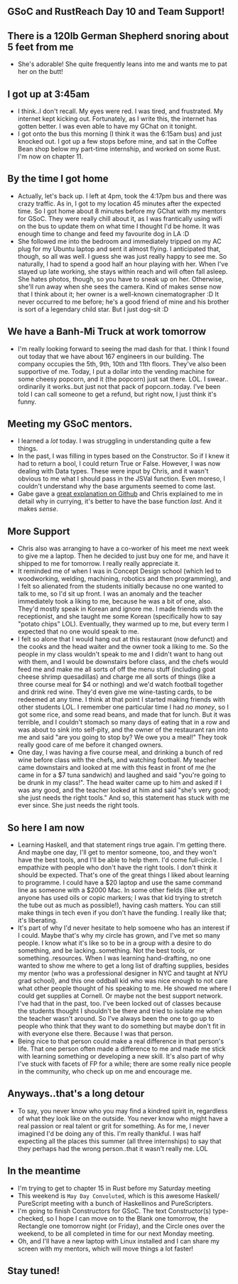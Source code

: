 ## GSoC and RustReach Day 10 and Team Support!

## There is a 120lb German Shepherd snoring about 5 feet from me
- She's adorable! She quite frequently leans into me and wants me to pat her on the butt!

## I got up at 3:45am
- I think..I don't recall. My eyes were red. I was tired, and frustrated. My internet kept kicking out.
  Fortunately, as I write this, the internet has gotten better. I was even able to have my GChat on it tonight.
- I got onto the bus this morning (I think it was the 6:15am bus) and just knocked out. I got up a few stops 
  before mine, and sat in the Coffee Bean shop below my part-time internship, and worked on some Rust. I'm now on
  chapter 11.

## By the time I got home
- Actually, let's back up. I left at 4pm, took the 4:17pm bus and there was crazy traffic. As in, I got to my location
  45 minutes after the expected time. So I got home about 8 minutes before my GChat with my mentors for GSoC. 
  They were really chill about it, as I was frantically using wifi on the bus to update them on what time I thought I'd be 
  home. It was enough time to change and feed my favourite dog in LA :D
- She followed me into the bedroom and immediately tripped on my AC plug for my Ubuntu laptop and sent it almost flying.
  I anticipated that, though, so all was well. I guess she was just really happy to see me. So naturally, I had to spend a 
  good half an hour playing with her. When I've stayed up late working, she stays within reach and will often fall asleep.
  She hates photos, though, so you have to sneak up on her. Otherwise, she'll run away when she sees the camera. Kind of 
  makes sense now that I think about it; her owner is a well-known cinematographer :D It never occurred to me before; he's 
  a good friend of mine and his brother is sort of a legendary child star. But I just dog-sit :D
  
## We have a Banh-Mi Truck at work tomorrow
- I'm really looking forward to seeing the mad dash for that. I think I found out today that we have about 167 engineers
  in our building. The company occupies the 5th, 9th, 10th and 11th floors. They've also been supportive of me. Today,
  I put a dollar into the vending machine for some cheesy popcorn, and it (the popcorn) just sat there. LOL. I swear..
  ordinarily it works..but just not that pack of popcorn..today. I've been told I can call someone to get a refund, but
  right now, I just think it's funny.
  
## Meeting my GSoC mentors.
- I learned a *lot* today. I was struggling in understanding quite a few things.
- In the past, I was filling in types based on the Constructor. So if I knew it had to return a bool, I could return True or False.
  However, I was now dealing with Data types. These were input by Chris, and it wasn't obvious to me what I should pass in the JSVal
  function. Even moreso, I couldn't understand why the base arguments seemed to come last.
- Gabe gave a [great explanation on Github](https://github.com/google/codeworld/pull/640) and Chris explained to me in detail
  why in currying, it's better to have the base function *last*. And it makes *sense*. 

## More Support
- Chris also was arranging to have a co-worker of his meet me next week to give me a laptop. Then he decided to just 
  buy one for me, and have it shipped to me for tomorrow. I really really appreciate it. 
- It reminded me of when I was in Concept Design school (which led to woodworking,
  welding, machining, robotics and then programming), and I felt so alienated from the students initially because 
  no one wanted to talk to me, so I'd sit up front. I was an anomaly and the teacher immediately took a liking to me, because
  he was a bit of one, also. They'd mostly speak in Korean and ignore me. I made friends with the receptionist, and she taught 
  me some Korean (specifically how to say "potato chips" LOL). Eventually, they warmed up to me, but every term I expected 
  that no one would speak to me.
- I felt so alone that I would hang out at this restaurant (now defunct) and the cooks and the head waiter and the
  owner took a liking to me. So the people in my class wouldn't speak to me and I didn't want to hang out with them, and I would 
  be downstairs before class, and the chefs would feed me and make me all sorts of off the menu stuff (including goat cheese 
  shrimp quesadillas) and charge me all sorts of things (like a three course meal for $4 or nothing) and we'd watch football together and 
  drink red wine. They'd even give me wine-tasting cards, to be redeemed at any time. I think at that point I started 
  making friends with other students LOL. I remember one particular time I had 
  *no money*, so I got some rice, and some read beans, and made that for lunch. But it was terrible, and I couldn't stomach
  so many days of eating that in a row and was about to sink into self-pity, and the owner of the restaurant ran into me and said "are you going to stop by? We owe
  you a meal!" They took really good care of me before it changed owners.
- One day, I was having a five course meal, and drinking a bunch of red wine before class with the chefs, and watching football.
  My teacher came downstairs and looked at me with this feast in front of me (he came in for a $7 tuna sandwich) and laughed and said "you're going to be drunk in my
  class!". The head waiter came up to him and asked if I was any good, and the teacher looked at him and said "she's very good; she
  just needs the right tools." And so, this statement has stuck with me ever since. She just needs the right tools.
  
## So here I am now
- Learning Haskell, and that statement rings true again. I'm getting there. And maybe one day, I'll get to mentor someone, too,
  and they won't have the best tools, and I'll be able to help them. I'd come full-circle. I empathize with people who don't have the
  right tools. I don't think it should be expected. That's one of the great things I liked about learning to programme. I could have a 
  $20 laptop and use the same command line as someone with a $2000 Mac. In some other fields (like art; if anyone has used oils or 
  copic markers; I was that kid trying to stretch the tube out as much as possible!), having cash matters. You can still make things in
  tech even if you don't have the funding. I really like that; it's liberating.
- It's part of why I'd never hesitate to help somoene who has an interest if I could. Maybe that's why my circle has grown, and
  I've met so many people. I know what it's like so to be in a group with a desire to do something, and be lacking..something. Not 
  the best tools, or something..resources. When I was learning hand-drafting, no one wanted to show me where to get a long list of drafting supplies,
  besides my mentor (who was a professional designer in NYC and taught at NYU grad school), and this one oddball kid who was nice 
  enough to not care what other people thought of his speaking to me. He showed me where I could get supplies at Cornell. 
  Or maybe not the best support network. I've had that in the past, too. I've been locked out of classes because the students thought
  I shouldn't be there and tried to isolate me when the teacher wasn't around. So I've always been the one to go up to people who 
  think that they want to do something but maybe don't fit in with everyone else there. Because I was that person. 
- Being nice to that person could make a real difference in that person's life. That one person often made a difference to me and 
  made me stick with learning something or developing a new skill. It's also part of why I've stuck with facets of FP for a while;
  there are some really nice people in the community, who check up on me and encourage me.
  
## Anyways..that's a long detour
- To say, you never know who you may find a kindred spirit in, regardless of what they look like on the outside. You never know
  who might have a real passion or real talent or grit for something. As for me, I never imagined I'd be doing any of this. I'm 
  really thankful. I was half expecting all the places this summer (all three internships) to say that they perhaps had the wrong
  person..that it wasn't really me. LOL
  
## In the meantime
- I'm trying to get to chapter 15 in Rust before my Saturday meeting
- This weekend is ```May Day Convoluted```, which is this awesome Haskell/ PureScript meeting with a bunch of Haskellinos and
  PureScripters. 
- I'm going to finish Constructors for GSoC. The text Constructor(s) type-checked, so I hope I can move on to the Blank one
  tomorrow, the Rectangle one tomorrow night (or Friday), and the Circle ones over the weekend, to be all completed in time
  for our next Monday meeting.
- Oh, and I'll have a new laptop with Linux installed and I can share my screen with my mentors, which will move things a lot 
  faster!
  
## Stay tuned!



  

  
